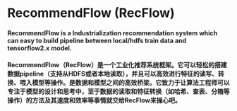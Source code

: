 # RecommendFlow (RecFlow)
#### RecommendFlow is a Industrialization recommendation system which can easy to build pipeline between local/hdfs train data and tensorflow2.x model.
#### RecommendFlow（RecFlow）是一个工业化推荐系统框架。它可以轻松的搭建数据pipeline（支持从HDFS或者本地读取），并且可以高效进行特征的读写、转换、喂入模型等操作。是数据和模型之间的高效桥梁。它致力于让算法工程师可以专注于模型的设计和思考中，至于数据的读取和特征转换（如哈希、查表、分箱等操作）的方法及其速度和效率等事情就交给RecFlow来操心吧。
